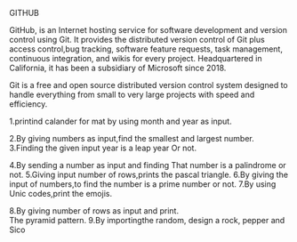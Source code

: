 GITHUB

GitHub, is an Internet hosting service for 
software development and version control using Git. 
It provides the distributed version control 
of Git plus access control,bug tracking, 
software feature requests, task management, 
continuous integration, and wikis for every project.
Headquartered in California, it has been 
a subsidiary of Microsoft since 2018.

Git is a free and open source distributed
version control system designed to handle
everything from small to very large projects 
with speed and efficiency.


1.printind calander for mat by using month
  and year as input.

2.By giving numbers as input,find the smallest
  and largest number.
3.Finding the given input year is a leap year
  Or not.

4.By sending a number as input and finding
  That number is a palindrome or not.
5.Giving input number of rows,prints the
  pascal triangle.
6.By giving the input of numbers,to find the
  number is a prime number or not.
7.By using Unic codes,print the emojis.

8.By giving number of rows as input and print.   
  The pyramid pattern.
9.By importingthe random, design a rock, pepper and
  Sico
